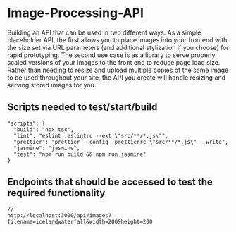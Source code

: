 # Image-Processing-API
Building an API that can be used in two different ways. As a simple placeholder API, the first allows you to place images into your frontend with the size set via URL parameters (and additional stylization if you choose) for rapid prototyping. The second use case is as a library to serve properly scaled versions of your images to the front end to reduce page load size. Rather than needing to resize and upload multiple copies of the same image to be used throughout your site, the API you create will handle resizing and serving stored images for you.
## Scripts needed to test/start/build

  ```
  "scripts": {
    "build": "npx tsc",
    "lint": "eslint .eslintrc --ext \"src/**/*.js\"",
    "prettier": "prettier --config .prettierrc \"src/**/*.js\" --write",
    "jasmine": "jasmine",
    "test": "npm run build && npm run jasmine"     
  }
  ```
  
  ## Endpoints that should be accessed to test the required functionality
  ```
  //
  http://localhost:3000/api/images?filename=icelandwaterfall&width=200&height=200
  ```

